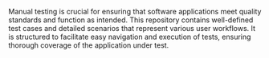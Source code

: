Manual testing is crucial for ensuring that software applications meet quality standards and function as intended. This repository contains well-defined test cases and detailed scenarios that represent various user workflows. It is structured to facilitate easy navigation and execution of tests, ensuring thorough coverage of the application under test.
